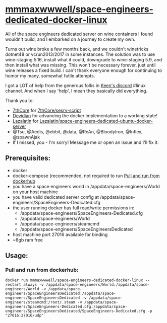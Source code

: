 # [mmmaxwwwell/space-engineers-dedicated-docker-linux](https://github.com/mmmaxwwwell/space-engineers-dedicated-docker-linux)
All of the space engineers dedicated server on wine containers I found wouldn't build, and I embarked on a journey to create my own. 

Turns out wine broke a few months back, and we couldn't winetricks dotnet48 or vcrun2013/2017 in some instances. The solution was to use wine-staging 5.16, install what it could, downgrade to wine-staging 5.9, and then install what was missing. This won't be necessary forever, just until wine releases a fixed build. I can't thank everyone enough for continuing to humor my many, somewhat futile attempts.

I got a LOT of help from the generous folks in [Keen's discord](https://discord.com/invite/keenswh) #linux channel. And when I say 'help', I mean they basically did everything.

Thank you to:
* [7thCore](https://github.com/7thCore) for [7thCore/sesrv-script](https://github.com/7thCore/sesrv-script)
* [Devidian](https://github.com/Devidian) for advancing the docker implementation to a working state!
* [Lazalatin](https://github.com/Lazalatin) for [Lazalatin/space-engineers-dedicated-ubuntu-docker-server](https://github.com/Lazalatin/space-engineers-dedicated-ubuntu-docker-server)
* @Tsu, @Aedis, @ebbit, @data, @ReAn, @BloodyIron, @Inflex, @spawnAjak
* If I missed, you - I'm sorry! Message me or open an issue and I'll fix it.

## Prerequisites:
* docker
* docker-compose (recommended, not required to run [Pull and run from dockerhub](#pull-and-run-from-dockerhub)
* you have a space engineers world in /appdata/space-engineers/World on your host machine
* you have valid dedicated server config at /appdata/space-engineers/SpaceEngineers-Dedicated.cfg
* the user running docker has full read/write permissions in:
  *  /appdata/space-engineers/SpaceEngineers-Dedicated.cfg
  *  /appdata/space-engineers/World
  *  /appdata/space-engineers/steamcmd
  *  /appdata/space-engineers/SpaceEngineersDedicated
* host machine port 27016 available for binding
* ~8gb ram free

## Usage:
### Pull and run from dockerhub:
```docker run mmmaxwwwell/space-engineers-dedicated-docker-linux --restart always -v /appdata/space-engineers/World:/appdata/space-engineers/World -v /appdata/space-engineers/SpaceEngineersDedicated:/appdata/space-engineers/SpaceEngineersDedicated -v /appdata/space-engineers/steamcmd:/root/.steam -v /appdata/space-engineers/SpaceEngineers-Dedicated.cfg:/appdata/space-engineers/SpaceEngineersDedicated/SpaceEngineers-Dedicated.cfg -p "27016:27016/udp"```
